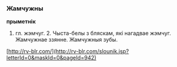 ### Жамчужны
**прыметнік**

1. гл. жэмчуг. 2. Чыста-белы з бляскам, які нагадвае жэмчуг. Жамчужнае ззянне. Жамчужныя зубы.

<a rel="author">[http://rv-blr.com/](http://rv-blr.com/slounik.jsp?letterId=0&maskId=0&pageId=942)</a>
